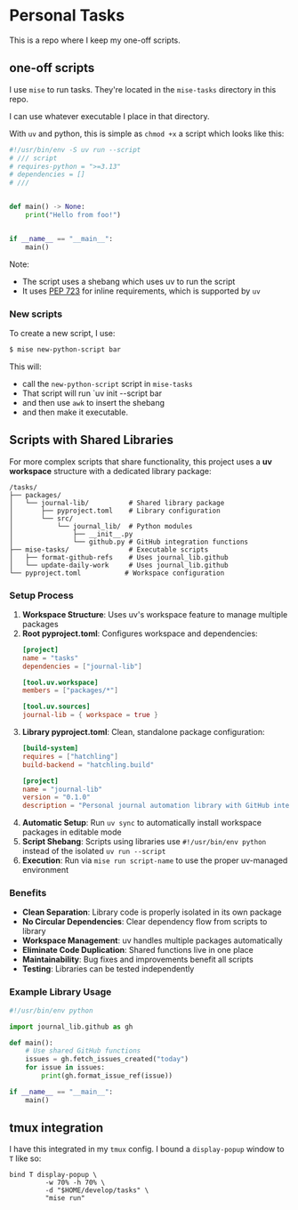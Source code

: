# Personal Tasks

This is a repo where I keep my one-off scripts.

## one-off scripts

I use `mise` to run tasks.  They're located in the `mise-tasks`
directory in this repo.

I can use whatever executable I place in that directory.

With `uv` and python, this is simple as `chmod +x` a script
which looks like this:

```python
#!/usr/bin/env -S uv run --script
# /// script
# requires-python = ">=3.13"
# dependencies = []
# ///


def main() -> None:
    print("Hello from foo!")


if __name__ == "__main__":
    main()
```

Note:

- The script uses a shebang which uses uv to run the script
- It uses [PEP 723](https://peps.python.org/pep-0723) for inline requirements,
  which is supported by `uv`

### New scripts

To create a new script, I use:

```bash
$ mise new-python-script bar
```

This will:
- call the `new-python-script` script in `mise-tasks`
- That script will run `uv init --script bar
- and then use `awk` to insert the shebang
- and then make it executable.

## Scripts with Shared Libraries

For more complex scripts that share functionality, this project uses a **uv workspace** structure with a dedicated library package:

```
/tasks/
├── packages/
│   └── journal-lib/          # Shared library package
│       ├── pyproject.toml    # Library configuration
│       └── src/
│           └── journal_lib/  # Python modules
│               ├── __init__.py
│               └── github.py # GitHub integration functions
├── mise-tasks/               # Executable scripts
│   ├── format-github-refs    # Uses journal_lib.github
│   └── update-daily-work     # Uses journal_lib.github
└── pyproject.toml           # Workspace configuration
```

### Setup Process

1. **Workspace Structure**: Uses uv's workspace feature to manage multiple packages
2. **Root pyproject.toml**: Configures workspace and dependencies:
   ```toml
   [project]
   name = "tasks"
   dependencies = ["journal-lib"]
   
   [tool.uv.workspace]
   members = ["packages/*"]
   
   [tool.uv.sources]
   journal-lib = { workspace = true }
   ```
3. **Library pyproject.toml**: Clean, standalone package configuration:
   ```toml
   [build-system]
   requires = ["hatchling"]
   build-backend = "hatchling.build"
   
   [project]
   name = "journal-lib"
   version = "0.1.0"
   description = "Personal journal automation library with GitHub integration"
   ```
4. **Automatic Setup**: Run `uv sync` to automatically install workspace packages in editable mode
5. **Script Shebang**: Scripts using libraries use `#!/usr/bin/env python` instead of the isolated `uv run --script`
6. **Execution**: Run via `mise run script-name` to use the proper uv-managed environment

### Benefits

- **Clean Separation**: Library code is properly isolated in its own package
- **No Circular Dependencies**: Clear dependency flow from scripts to library
- **Workspace Management**: uv handles multiple packages automatically
- **Eliminate Code Duplication**: Shared functions live in one place
- **Maintainability**: Bug fixes and improvements benefit all scripts
- **Testing**: Libraries can be tested independently

### Example Library Usage

```python
#!/usr/bin/env python

import journal_lib.github as gh

def main():
    # Use shared GitHub functions
    issues = gh.fetch_issues_created("today")
    for issue in issues:
        print(gh.format_issue_ref(issue))

if __name__ == "__main__":
    main()
```

## tmux integration

I have this integrated in my `tmux` config.  I bound a `display-popup`
window to `T` like so:

```text
bind T display-popup \
         -w 70% -h 70% \
         -d "$HOME/develop/tasks" \
         "mise run"
```